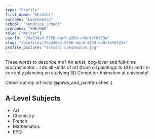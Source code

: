 ```yaml
---
type: "Profile"
first_name: "Shruthi"
surname: "Lakshmanan"
school: "Kendrick School"
pronouns: "SHE/HER"
role: ["Writer"]
userID: "7da338a3-5756-4ac9-a269-cd8cfef6f23a"
slug: "/profiles/7da338a3-5756-4ac9-a269-cd8cfef6f23a"
profile_picture: "Shruthi Lakshmanan.jpg"
---
```


Three words to describe me? An artist, dog-lover and full-time procrastinator... I do all kinds of art (from oil paintings to CGI) and I'm currently planning on studying 3D Computer Animation at university! 

Check out my art insta @paws_and_paintbrushes :) 

## A-Level Subjects

- Art
- Chemistry
- French
- Mathematics
- EPQ
    